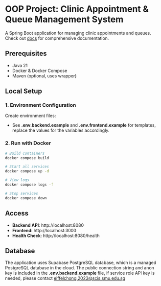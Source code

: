 # OOP Project: Clinic Appointment & Queue Management System

A Spring Boot application for managing clinic appointments and queues. Check out [docs](https://github.com/eiffelcsy/OOP-project/tree/main/docs) for comprehensive documentation.

## Prerequisites

- Java 21
- Docker & Docker Compose
- Maven (optional, uses wrapper)

## Local Setup

### 1. Environment Configuration

Create environment files:
- See **.env.backend.example** and **.env.frontend.example** for templates, replace the values for the variables accordingly.

### 2. Run with Docker

```bash
# Build containers
docker compose build

# Start all services
docker compose up -d

# View logs
docker compose logs -f

# Stop services
docker compose down
```

## Access

- **Backend API**: http://localhost:8080
- **Frontend**: http://localhost:3000
- **Health Check**: http://localhost:8080/health

## Database

The application uses Supabase PostgreSQL database, which is a managed PostgreSQL database in the cloud. The public connection string and anon key is included in the **.env.backend.example** file, if service role API key is needed, please contact eiffelchong.2023@scis.smu.edu.sg